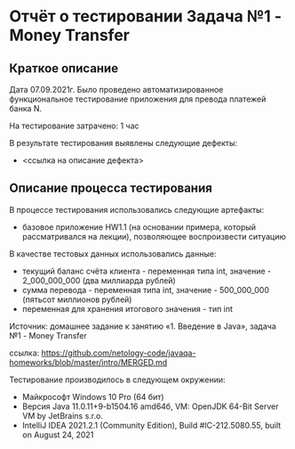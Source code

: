 # Отчёт о тестировании Задача №1 - Money Transfer

## Краткое описание

Дата 07.09.2021г. Было проведено автоматизированное функциональное тестирование приложения для превода платежей банка N.

На тестирование затрачено: 1 час

В результате тестирования выявлены следующие дефекты:
* <ссылка на описание дефекта>

## Описание процесса тестирования

В процессе тестирования использовались следующие артефакты:
* базовое приложение HW1.1 (на основании примера, который рассматривался на лекции), позволяющее воспроизвести ситуацию

В качестве тестовых данных использовались данные:
* текущий баланс счёта клиента - переменная типа int, значение - 2_000_000_000 (два миллиарда рублей)
* сумма перевода - переменная типа int, значение - 500_000_000 (пятьсот миллионов рублей)
* переменная для хранения итогового значения - тип int

Источник: домашнее задание к занятию «1. Введение в Java», задача №1 - Money Transfer

ссылка: https://github.com/netology-code/javaqa-homeworks/blob/master/intro/MERGED.md

Тестирование производилось в следующем окружении:
* Майкрософт Windows 10 Pro (64 бит)
* Версия Java 11.0.11+9-b1504.16 amd64б, VM: OpenJDK 64-Bit Server VM by JetBrains s.r.o.
* IntelliJ IDEA 2021.2.1 (Community Edition), Build #IC-212.5080.55, built on August 24, 2021
  

